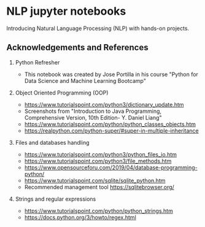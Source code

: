 # NLP jupyter notebooks
Introducing Natural Language Processing (NLP) with hands-on projects.

## Acknowledgements and References
1. Python Refresher

   *  This notebook was created by Jose Portilla in his course "Python for Data Science and Machine Learning Bootcamp"

2. Object Oriented Programming (OOP)

   *  https://www.tutorialspoint.com/python3/dictionary_update.htm
   *  Screenshots from "Introduction to Java Programming, Comprehensive Version, 10th Edition- Y. Daniel Liang"
   *  https://www.tutorialspoint.com/python/python_classes_objects.htm
   *  https://realpython.com/python-super/#super-in-multiple-inheritance

3. Files and databases handling

   * https://www.tutorialspoint.com/python3/python_files_io.htm
   * https://www.tutorialspoint.com/python3/file_methods.htm
   * https://www.opensourceforu.com/2019/04/database-programming-python/
   * https://www.tutorialspoint.com/sqlite/sqlite_python.htm
   * Recommended management tool https://sqlitebrowser.org/

4. Strings and regular expressions

   * https://www.tutorialspoint.com/python/python_strings.htm
   * https://docs.python.org/3/howto/regex.html

